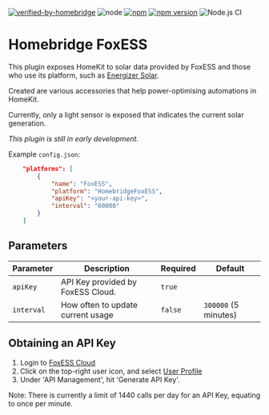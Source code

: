 [![verified-by-homebridge](https://badgen.net/badge/homebridge/verified/purple)](https://github.com/homebridge/homebridge/wiki/Verified-Plugins)
![node](https://img.shields.io/node/v/homebridge-foxess)
[![npm](https://img.shields.io/npm/dt/homebridge-foxess.svg)](https://www.npmjs.com/package/homebridge-foxess)
[![npm version](https://badge.fury.io/js/homebridge-foxess.svg)](https://badge.fury.io/js/homebridge-foxess)
![Node.js CI](https://github.com/teh-hippo/homebridge-foxess/workflows/Node.js%20CI/badge.svg)

# Homebridge FoxESS

This plugin exposes HomeKit to solar data provided by FoxESS and those who use its platform, such as [Energizer Solar](https://portal.energizersolar.com/).

Created are various accessories that help power-optimising automations in HomeKit.

Currently, only a light sensor is exposed that indicates the current solar generation.

*This plugin is still in early development.*

Example `config.json`:

```json
    "platforms": [
        {
            "name": "FoxESS",
            "platform": "HomebridgeFoxESS",
            "apiKey": "<your-api-key>",
            "interval": "60000"
        }
    ]
```

## Parameters

| Parameter | Description | Required | Default
| --------- | ----- | ------- | ------ |
| `apiKey`| API Key provided by FoxESS Cloud. | `true` | |
| `interval`| How often to update current usage | `false` | `300000` (5 minutes) |

## Obtaining an API Key

1. Login to [FoxESS Cloud](https://www.foxesscloud.com)
1. Click on the top-right user icon, and select [User Profile](https://www.foxesscloud.com/user/center)
1. Under 'API Management', hit 'Generate API Key'.

Note: There is currently a limit of 1440 calls per day for an API Key, equating to once per minute.
